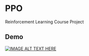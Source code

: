 # PPO

Reinforcement Learning Course Project

## Demo
[![IMAGE ALT TEXT HERE](https://i.imgur.com/dzQ7vvn.png)](https://youtu.be/g_f-NurNVOU)